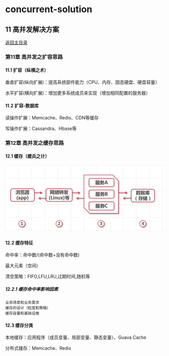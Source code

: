 # concurrent-solution

## 11 高并发解决方案
[返回主目录](../README.md)

### 第11章 高并发之扩容思路

#### 11.1 扩容（纵横之术）

垂直扩容(纵向扩展)：提高系统部件能力（CPU、内存、固态硬盘、硬盘容量）

水平扩容(横向扩展)：增加更多系统成员来实现（增加相同配置的服务器）

#### 11.2 扩容-数据库

读操作扩展：Memcache、Redis、CDN等缓存

写操作扩展：Cassandra、Hbase等


### 第12章 高并发之缓存思路

#### 12.1 缓存（缓兵之计）
![](src/main/resources/static/19.jpg)

#### 12.2 缓存特征

命中率：命中数/(命中数+没有命中数)

最大元素（空间）

清空策略：FIFO,LFU,LRU,过期时间,随机等

##### 12.2.1 缓存命中率影响因素
    业务场景和业务需求
    缓存的设计（粒度和策略）
    缓存容量和基础设施

#### 12.3 缓存分类

本地缓存：应用程序（成员变量、局部变量、静态变量）、Guava Cache

分布式缓存：Memcache、Redis
